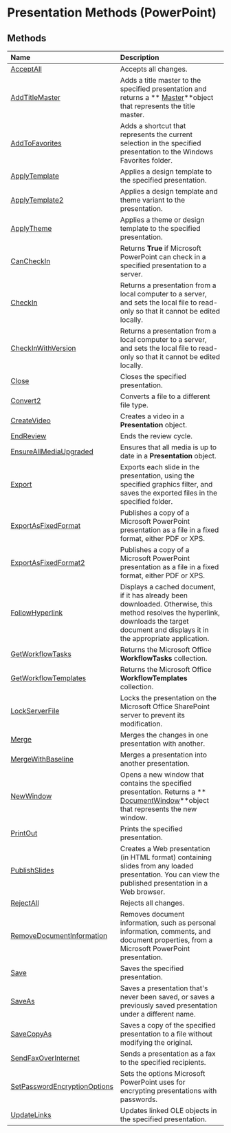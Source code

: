 
# Presentation Methods (PowerPoint)

## Methods



|**Name**|**Description**|
|:-----|:-----|
| [AcceptAll](8212b39f-7ab1-0f30-40e7-51470574ecbe.md)|Accepts all changes.|
| [AddTitleMaster](b49baa5b-217a-ab6d-3cb3-ff74e533ef20.md)|Adds a title master to the specified presentation and returns a  ** [Master](22e8805e-6469-1a34-7f7b-f1ea5c6c49ff.md)**object that represents the title master. |
| [AddToFavorites](5bdef3c1-fef2-a90b-d2be-f244e3ff1a64.md)|Adds a shortcut that represents the current selection in the specified presentation to the Windows Favorites folder.|
| [ApplyTemplate](0340ab20-ae21-996b-63c2-4c0b922dec6e.md)|Applies a design template to the specified presentation.|
| [ApplyTemplate2](43d6d14a-078f-eefa-8ad5-981b0cb6ccb9.md)|Applies a design template and theme variant to the presentation.|
| [ApplyTheme](e403614b-fc39-98e0-e707-501394aacfa1.md)|Applies a theme or design template to the specified presentation.|
| [CanCheckIn](26d76ca4-4fd3-2037-e193-0d2d39f59361.md)|Returns  **True** if Microsoft PowerPoint can check in a specified presentation to a server.|
| [CheckIn](63621199-7cda-c464-527f-f55130753f08.md)|Returns a presentation from a local computer to a server, and sets the local file to read-only so that it cannot be edited locally.|
| [CheckInWithVersion](fc40dda4-e8cb-196d-8b82-4c0adbdf6435.md)|Returns a presentation from a local computer to a server, and sets the local file to read-only so that it cannot be edited locally.|
| [Close](0227528a-4693-dd1a-bb5c-cd31384014b0.md)|Closes the specified presentation.|
| [Convert2](001e2e98-bbdb-05cf-da93-0a9738081f08.md)|Converts a file to a different file type.|
| [CreateVideo](d302f251-66ee-c82d-d9b9-2c29b93f7615.md)|Creates a video in a  **Presentation** object.|
| [EndReview](c77350c1-7bb5-c122-4ed2-2b2f504b517d.md)|Ends the review cycle.|
| [EnsureAllMediaUpgraded](3496f149-cfd2-87b3-d69b-f7a7903bbe10.md)|Ensures that all media is up to date in a  **Presentation** object.|
| [Export](e114d86d-0400-35d3-fc89-d93748993874.md)|Exports each slide in the presentation, using the specified graphics filter, and saves the exported files in the specified folder.|
| [ExportAsFixedFormat](bad3c9cb-49d7-2fdd-5110-9c1ed6491b08.md)|Publishes a copy of a Microsoft PowerPoint presentation as a file in a fixed format, either PDF or XPS.|
| [ExportAsFixedFormat2](b1101e58-e6a8-9dd4-7071-1325ba71edb1.md)|Publishes a copy of a Microsoft PowerPoint presentation as a file in a fixed format, either PDF or XPS.|
| [FollowHyperlink](411863be-0bd9-c939-1309-9f537b47f30b.md)|Displays a cached document, if it has already been downloaded. Otherwise, this method resolves the hyperlink, downloads the target document and displays it in the appropriate application.|
| [GetWorkflowTasks](d589e00c-3f1b-77e6-d021-b67b4d045c9a.md)| Returns the Microsoft Office **WorkflowTasks** collection.|
| [GetWorkflowTemplates](f39f2ca8-3ddc-7f45-9dea-c9c191e7cec5.md)|Returns the Microsoft Office  **WorkflowTemplates** collection.|
| [LockServerFile](4d32b87c-d461-392b-f267-cd2643f65fcb.md)|Locks the presentation on the Microsoft Office SharePoint server to prevent its modification.|
| [Merge](5cc604de-6d57-69dc-e3bc-88505b947f72.md)|Merges the changes in one presentation with another.|
| [MergeWithBaseline](13d9c680-fedc-7c69-5630-b814e6a7463e.md)|Merges a presentation into another presentation.|
| [NewWindow](2c4e4d63-ccef-ae98-0676-fa231dec1e8c.md)| Opens a new window that contains the specified presentation. Returns a ** [DocumentWindow](567c5e66-8d68-a868-4072-b5358cf69546.md)**object that represents the new window.|
| [PrintOut](57685390-43c1-4bd4-d2ee-ba34641e34c5.md)|Prints the specified presentation.|
| [PublishSlides](2f5c569a-fc4d-01ae-eae7-f1894541e08e.md)|Creates a Web presentation (in HTML format) containing slides from any loaded presentation. You can view the published presentation in a Web browser.|
| [RejectAll](b3f307f0-9426-d3a6-0f38-4f39ec1f6c78.md)|Rejects all changes.|
| [RemoveDocumentInformation](2c9d5cc5-8fc9-d650-b1cf-9fa3e409be1c.md)|Removes document information, such as personal information, comments, and document properties, from a Microsoft PowerPoint presentation.|
| [Save](6d1251bb-27f3-0a80-bc2f-d385e2b3e3ec.md)|Saves the specified presentation.|
| [SaveAs](d70a678b-66ed-9dd6-5a5e-454cdf808784.md)|Saves a presentation that's never been saved, or saves a previously saved presentation under a different name.|
| [SaveCopyAs](456415d1-845a-9e9b-45ce-98985e94aee5.md)|Saves a copy of the specified presentation to a file without modifying the original.|
| [SendFaxOverInternet](4470cafb-16f5-045b-1dab-8f8ead50ffe0.md)|Sends a presentation as a fax to the specified recipients.|
| [SetPasswordEncryptionOptions](03c07952-784b-eba6-af71-57d3d1414f81.md)|Sets the options Microsoft PowerPoint uses for encrypting presentations with passwords.|
| [UpdateLinks](1ce2246c-d64e-c78c-8d2a-7c564eb07ecc.md)|Updates linked OLE objects in the specified presentation.|
